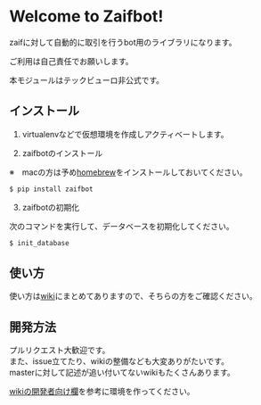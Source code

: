 # Welcome to Zaifbot!

zaifに対して自動的に取引を行うbot用のライブラリになります。

ご利用は自己責任でお願いします。

本モジュールはテックビューロ非公式です。



## インストール

1. virtualenvなどで仮想環境を作成しアクティベートします。

2. zaifbotのインストール

※　macの方は予め[homebrew](https://brew.sh/index_ja.html)をインストールしておいてください。

```bash
$ pip install zaifbot  
```

3. zaifbotの初期化

次のコマンドを実行して、データベースを初期化してください。

```bash 
$ init_database
```

## 使い方

使い方は[wiki][1]にまとめてありますので、そちらの方をご確認ください。

  [1]: https://github.com/techbureau/zaifbot/wiki

## 開発方法

プルリクエスト大歓迎です。  
また、issue立てたり、wikiの整備なども大変ありがたいです。  
masterに対して記述が追い付いてないwikiもたくさんあります。  

[wikiの開発者向け欄](https://github.com/techbureau/zaifbot/wiki/zaifbot%E9%96%8B%E7%99%BA%E7%92%B0%E5%A2%83%E6%A7%8B%E7%AF%89)を参考に環境を作ってください。
